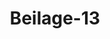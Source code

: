 ---  
schema: default  
title: Beilage-13  
organization: Team Charlie  
notes: "<p>§.1</p><p>Gntachten

des Großherzoglich= und Herzoglich=Sächsischen Gesandten, Herrn

Grafen von Beust,

über die Erklärung der Königlich=Dänischen, Herzoglich=Holstein= und

Lauenburgischen Gesandtschaft, zu dem in der 17. Sitzung §. 108.

geschehenen Vortrage.

In der 17. Sitzung, §. 108, geschah Vortrag über eine Denkschrift der Prälaten und

Ritterschaft des Herzogthums Holstein, enthaltend eine Darstellung ihrer vermeintlich in

anerkannter Wirksamkeit bestehenden landständischen Verfassung, insbesondere ihrer Steuer=

gerechtsame, in Ansehung deren Prälaten und Ritterschaft durch die Regierung sich gekränkt

glauben, und dagegen die Hülfe hoher Bundesversammlung suchen.

Der Antrag des Vortrags war dahin gerichtet: die Königlich=Herzogliche Regierung von

Seiten der hohen Bundesversammlung durch die Königlich=Herzogliche Bundestagsgesandtschaft

zu ersuchen, sich binnen sechs Monaten über jene Beschwerde zu erklären.

Da die Gesandtschaft alsbald eine Erklärung that, in welcher ein diesem Antrage gemäßer

Beschluß abzulehnen gesucht wird, und diese von hoher Bundesversammlung der Reclamations=

Commission zur weitern Begutachtung mitgetheilt ward, so liegt hierin die Veranlassung zum

gegenwärtigen Vortrage.

Der Zweck der Erklärung der Königlich=Herzoglichen Gesandtschaft ist von ihr selbst dahin

angegeben, zu zeigen, daß man in dem Gutachten über Begründung und Umfang der Com=

petenz hoher Bundesversammlung weiter gegangen sey, als die vorliegende Beschwerde und

die Anträge, wozu sie geführt, nach den Gesetzen des Bundes rechtfertigen können, weiter

als auf eine einseitige Darstellung, ohne Präjudiz für die Königliche Regierung, geschehen

können.

Sie schließt mit dem Antrage: die Reclamanten mit den ihrigen abzuweisen, und enthält

im Wesentlichen Folgendes:

1) Es sey widersprechend, die Competenz der Bundesversammlung zugleich durch den

13. Artikel der Bundesacte und den 56. der Schlußacte begründen zu wollen.

2) Es existire keine landständische Verfassung Holsteins, auf deren Bestehen in aner=

kannter Wirksamkeit die Landstände Holsteins sich beziehen könnten, und es habe nur gesagt

werden können, daß die Landstände Holsteins sich einst im Besitze des Steuerbewilligungsrechts

befunden hätten, was ihnen allerdings im Jahre 1460 von König Christian I. ertheilt

worden sey.

3) Dieses Steuerbewilligungsrecht sey aber erloschen, und es ist dafür in der gedachten

gesandtschaftlichen Erklärung Mehreres angeführt worden. Denn, indem nicht in Abrede gestellt

worden ist, daß die Landesprivilegien bis zu Anfang des 18. Jahrhunderts von Regenten zu

Regenten bestätigt worden wären, fährt jene Erklärung so fort: der Lauf der Zeit habe die

wesentlichsten Veränderungen in die Wirksamkeit der Stände und namentlich ihres Steuer=

bewilligungsrechts herbeigeführt. Der Westphälische Friede und die seitdem fortgeschrittene

Entwickelung der Landeshoheit, die Errichtung stehender Heere, welche die Einführung stehender

Grundabgaben nach sich gezogen hätte, und auch die Bestimmung des Reichsabschiedes von

1654, §. 180, « daß die Landsassen zum Defensionswerke unweigerliche Beiträge leisten

müßten2, hätten auch auf Holstein ihren nothwendigen Einfluß geäussert.

So hätten schon die Landstände auf dem im Junius 1663 zu Kiel gehaltenen Landtage

in ihrer Replik geäussert: ob die von ihnen zu bewilligenden Gelder freiwillige oder schuldige

Beisteuer wären, darüber wollten sie nicht streiten, sie wollten jedoch, ohne Nachtheil ihrer

Privilegien, annehmen, daß es reichsschlußmäsige Schuldigkeit sey.

Jm Jahre 1675 sey der letzte Landtag gehalten und unvollendet abgebrochen worden.

Durch die Steuermandate vom 31. October 1689 und 11. Januar 1690 sprächen die Landes,

herren schon ihre Befugniß aus, wenn nach ihrem Erachten keine Landtage gehalten werden

könnten, ohne der Landstände Einwilligung Steuern auszuschreiben. Darnach sey es auch

ferner gehalten und die Landstände wären nie wieder zusammenberufen worden. Nur einmal

wären Prälaten und Ritterschaft in den Jahren 17 ½12 convocirt worden, als sie um Erlaß

oder Milderung einer ihnen auferlegten Steuer gebeten hätten. Bei dieser, nach dem Con=

vocationspatent weder von der Landesherrschaft noch von Prälaten und Ritterschaft als ein

Landtag angesehenen Versammlung, wäre Prälaten und Ritterschaft eröffnet worden, daß der

Landesherrschaft das unbeschränkte Besteuerungsrecht zustehe, und wegen der gesetzgebenden

Gewalt, hätten Prälaten und Ritterschaft erklärt, daß sie sich zu bescheiden wüßten, daß solche

Protok. d. d. Bundesvers. XV. Bb.

an und für sich Seiner Königlichen Majestät und Hochfürstlichen Durchlaucht allerdings

zustehe, ihnen dagegen nichts als obsequii gloria übrig sey.

Beim Schlusse der Versammlung wäre Prälaten und Ritterschaft eine landesherrliche

Resolution vom 27. April 1712 eröffnet worden, welche bestimme: daß die von Prälaten und

Ritterschaft zu erhebende ordinäre Contribution bei Friedenszeiten niemals erhöht, noch bei

Kriegszeiten einige extraordinäre Contribution ohne unumgängliche Nothwendigkeit ausge

schrieben, solchenfalls aber Prälaten und Nitterschaft dennoch vorher zu einer Landtagsver

sammlung, die nur viele Weitläuftigkeiten und Kosten verursachen würde, nicht convocirt

werden sollten. Diese Resolution und die damalige Bestätigung der Privilegien, welche aus

drücklich nach Maaßgabe dessen, was bei dieser Versammlung verhandelt worden, erfolgt sey

wäre von Prälaten und Ritterschaft ausdrücklich anerkannt und in ihrer zu dem Ende am

4. Juni 1712 den landesherrlichen Commissarien eingereichten Erklärung gesagt worden: daß

sie die ertheilten Königlichen und Fürstlichen diplomata consirmationis, wie auch die ratisi-

cationes mit aller= und demüthigstem Respecte acceptirten.

Später wäre indeß Prälaten und Ritterschaft erklärt worden, es sey nicht die Meinung

gewesen, ihnen alle Hoffnung auf Milderung der Contribution zu nehmen und die Landtags=

versammlungen in totum aufzuheben, sondern man habe sich nur deßhalb so explicirt, weil bei

unentbehrlicher Ausschreibung einer extraordinären Contribution in Friedenszeiten (?) (Schreib

fehler: Kriegszeiten), dann und wann solche pressante Casus einzutreten pflegten, daß nicht

vorher weitläuftige Zusammenkünfte darüber gehalten oder selbige einen Verzug leiden könnten.

Diese Erklärung hätte an der Resolution vom 27. April 1712 nichts geändert. Seit

diesem sey kein Landtag gehalten worden, noch eine Convocation von Prälaten und Ritter=

schaft erfolgt. Die Landesherrschaft habe, so oft es erforderlich gewesen, Steuern ausge=

schrieben und im Laufe des 18. Jahrhunderts, neben der ordinären Contribution, mehrere

Steuern allgemein angeordnet. Alle Unterthanen (Prälaten und Ritterschaft nicht ausge=

nommen) hätten diese Abgaben ohne Widerspruch bezahlt; erst im Jahre 1802 hätten Prä=

laten und Ritterschaft sich der damals angeordneten Benutzungssteuer von allen liegenden

Gründen zu entziehen gesucht, als sie aber durch Resolution vom 17. December 1802 zurück

und von dem König auf sein unbeschränktes Besteuerungsrecht verwiesen worden, in einer

am 18. Januar 1803 gehaltenen Generalversammlung beschlossen, sich jener Resolution zu

fügen. Dessen ungeachtet hätte ein Theil der Ritterschaft — viele, auch die zur recipirten

Ritterschaft nicht gehörigen Besitzer ritterschaftlicher Güter, hätten ihre Nichttheilnahme an

diesem Schritt ausdrücklich erklärt — im März 1803 über ihre Steuerfreiheit rechtliches Gehör

bei dem höchsten Landesgerichte angesucht, aber nicht erhalten, den damals offen gestandenen

Recurs an die Reichsgerichte aber nicht ergriffen und die 1802 ausgeschriebenen Steuern nebst

den späteren Erhöhungen bezahlt.

Im Jahre 1806 sey das Deutsche Reich aufgelöst und Holstein bis zur Errichtung des

Deutschen Bundes der Dänischen Monarchie einverleibt worden, und schon die Hinweisung

auf dieses Ereigniß würde genügen, um den Ungrund des Anführens, in Hinsicht der ununter=

brochenen Fortdauer der ständischen Gerechtsame, in Frage darzuthun.

4) Durch die landesherrliche Confirmation der Privilegien der Prälaten und Ritterschaft

sey die angeblich anerkannte Wirksamkeit der Holsteinischen Landesverfassung eben so wenig

herbeigeführt worden.

Die Consirmation Friedrichs IV. vom Jahre 1712 hätte die Privilegien nur nach Maaßgabe

dessen confirmirt, was bei der in diesem und dem vorigen Jahre gehaltenen Landtagsversamm=

lung verhandelt worden, und hätten die Landesherren solche Privilegien dahin verbessert und

ertendirt, daß Prälaten und Ritterschaft und ihre Nachkommen, ausser dem vorigen unge=

hinderten Genuß, auch sich dessen allen, was ihnen mittelst einer Commissions=Resolution den

25. Januar 1712, welche hiermit auf gewisse Weise ratihabirt werde, zufolge gehabter Jn=

structionen und Ordres versprochen worden, zu erfreuen haben sollten. Die Commissions=

Resolution und die Natification derselben hätten aber ausdrücklich den Wortinhalt der früheren

Privilegien beschränkt, und wenn die Landeöherren in der Bestätigung diese beschränkende

Commissions=Resolution eine Verbesserung der Privilegien genannt hätten, so gehe daraus ganz

deutlich hervor, daß sie die Privilegien nur in so weit als rechtsgültig betrachtet hätten, als

sie zur Zeit der Confirmation auch wirklich in Ausübung gewesen wären. Da von 1675 bis

1711 oft Steuern ohne Landtage nach eigenem Ermessen landesherrlich ausgeschrieben worden

wären, so sey es auch einleuchtend, daß für Prälaten und Ritterschaft das Versprechen, die

ordinäre Contribution in Friedenszeiten nicht zu erhöhen und ohne Nothwendigkeit keine extra=

ordinäre auszuschreiben, eine Verbesserung ihrer Privilegien gewesen sey.

Dieses führe unmittelbar auf den entscheidenden Gesichtspunct bei Beurtheilung der

Confirmation der Privilegien. Die vormaligen Landesprivilegien wären nicht Prälaten

und Ritterschaft für sich, sondern Prälaten, Ritterschaft, Städten und Ständen und ge=

sammten Einwohnern ertheilt und früherhin auch eben diesen bestätigt worden.

Letzteres sey aber schon seit beinahe hundert Jahren nicht mehr geschehen. König

Christian VI. habe am 12. März 1731 zwar die Privilegien der Prälaten und Ritterschaft

bestätigt, nicht aber die Privilegien der vormaligen Landstände, und eben so wenig bezögen

sich die späteren Confirmationspatente und auch nicht das am 17. Aug. 1816 von des jetzi

gen Königs Majestät ertheilte, auf die Privilegien der vormaligen Landstände, sondern

lediglich auf specielle Vorrechte von Prälaten und Ritterschaft. Die Bestätigung solcher

Vorrechte könne eine veraltete Landesverfassung nicht wieder zur Wirksamkeit bringen und

es gehe daraus zugleich hervor, daß die landesherrliche Zusage, bei Uebernahme des vor=

mals Großfürstlichen Antheils von Holstein, daß Holstein und alle Einwohner desselben,

so wie vornehmlich Prälaten und Ritterschaft, bei ihren Vorzügen, Freiheiten und Gerech=

tigkeiten, welche sie bisher genossen, ungekränkt gelassen werden sollten, in Beziehung

auf eine damals längst nicht mehr existirende Landstandschaft von keiner Wirksamkeit seyn

können.

Die Königliche Confirmation vom 17. August 1816 sey zu einer Zeit ertheilt worden,

wo die Regierung oft ihre Rechte gegen unangemessene Anträge von Prälaten und Ritter=

schaft ausführen müssen, und werde niemand annehmen, daß die Absicht weiter gegangen

sey, als die Privilegien von Prälaten und Ritterschaft so zu bestätigen, wie sie nach der

Einwirkung von Ereignissen, Zeitverhältnissen, veränderten Staatseinrichtungen und Be=

dürfnissen bis dahin geblieben wären. Könnte die Königliche Confirmation von 1816 einen

weitern Sinn zulassen, so würde auch nichts hindern, die volle Herstellung des Privile

giums Königs l. von 1460 anzunehmen, statt jene auf den Status quo von 1773 zu mo

deriren.

Die frühere Verfassung des Herzogthums Holstein befinde sich nach der Königlichen

Confirmation der Privilegien vom 17. August 1816 eben so wenig in anerkannter Wirksam

keit, als sie sich vor derselben in Wirksamkeit befunden hätte.

5) Wäre von letzterem aber auch ja das Gegentheil der Fall und träte der des 56.

Artikels der Schlußacte ein, so würde doch die Bundesversammlung, ausser dem Falle spe

cieller Garantie oder ausgebrochener Unruhen, zur Handhabung jenes Artikels nicht er

mächtigt seyn.

6) Eine andere Folge von jener Voraussetzung würde die Wiederherstellung einer in

jeder Hinsicht zeit=ungemäßen Verfassung seyn.

7) Rechtliches Gehör könne in einer Staatssache der vorliegenden Art nicht verstattet

werden, und die Bundesversammlung nicht weiter, als der 60. und 61. Artikel der Schluß=

acte ihre Dazwischenkunft begründeten, die Competenz der Reichsgerichte ersetzen.

8) Die Bestimmung des 55. Artikels der Schlußacte behalte, für das Recht, wie für

die Bundespflicht der Königlichen Regierung, ihre volle Wirksamkeit, den 13. Artikel der

Bundesacte in Vollzug zu setzen und würde hiernach, unter möglichster Berücksichtigung

älterer Rechte, die künftige Verfassung des Herzogthums Holstein dem Culturstande des

Landes und seinen übrigen Verhältnissen und Bedürfnissen angepaßt, allein als ein Gesetz

erscheinen, nicht aber als ein mit einem der ehemaligen Stände abgeschlossener Staatsver

trag. Wegen der Zeit müsse der Königlichen Regierung die Erklärung vorbehalten wer

den; die Anträge von Prälaten und Ritterschaft könnten keinen Anlaß, diese aufzufordern,

begründen, und Römische Gesetze hier keine Norm abgeben.

9) Die Einmischung Schleswigs sey ganz unstatthaft.

So weit die vorläufige Erklärung der Königlich=Herzoglichen Gesandtschaft, von welcher

für ihren allerhöchsten Hof eine nähere Ausführung und Nachweisung für den Fall sich

vorbehalten worden ist, daß ein nach den Gesetzen des Bundes und der Competenz dieser

hohen Versammlung geeigneter Anlaß dazu sich ergäbe.

Gutachten.

Die dem Vortrage, weil er zum Theil mißverstanden worden seyn dürfte, in der Er=

klärung der Königlich=Herzoglichen Gesandtschaft hie und da gemachten Vorwürfe übergeht

man, ungeachtet jene Erklärung sich wohl auch darauf hätte beschränken können, die König

liche Confirmation vom 17. August 1816 in ein anderes Licht zu stellen, und zu zeigen,

daß die Bedingung nicht vorhanden sey, auf welcher die Annahme der Competenz hoher

Bundesversammlung in dieser Angelegenheit nach dem 56. Artikel der Schlustacte beruhte.

Diesseits will man daher lediglich seine unzielsetzlichen Ansichten über die einzelnen Bemer=

kungen der Gesandtschaft eröffnen.

Ad 1.

Der Widerspruch, den das diesseitige Gutachten darin enthalten soll, daß die Competenz

hoher Bundesversammlung gleichzeitig aus dem 13. Artikel der Bundesacte, verbunden mit

dem 54. der Schlußacte und dem 56. der letztern — dieses geschah nur unter einer gewissen

Voraussetzung — begründet werden solle, kann man nicht dafür erkennen. Der Sinn

war dieser. Jeder Deutsche Bundesstaat soll nach dem 13. Artikel der Bundesacte, verbun=

den mit dem 54. der Schlußacte, eine landständische Verfassung haben. Jst eine neue von

ihm eingeführt, oder, was der Wirkung nach gleich ist, eine schon bestandene erhalten worden

so soll sie nach dem 56. Artikel nur auf verfassungsmäsige Weise wieder abgeändert werden

können. Angenommen nun, eine Regierung hätte eine bestandene oder bestehende Verfassung

erneuert, aber weder diese noch eine neue ins Leben treten lassen; so wären auch die drei

gedachten Artikel zugleich von ihr unerfüllt geblieben, und es möchte, im Fall einer Klage

darüber, nicht widersprechend seyn, die Zuständigkeit hoher Bundesversammlung gleichzeitig

aus jenen verschiedenen Gesetzbestimmungen zu einem Zwecke abzuleiten, der nicht weiter

gieng, als sich die Erklärung der Königlich=Herzoglichen Regierung zu erbitten.

Ad 2.

Daß Holstein keine landständische Verfassung habe, weil dessen Landständen einst nur

das Steuerbewilligungsrecht zugestanden worden wäre, dürfte schon im Allgemeinen, und

von den besondern Verhältnissen Holsteins abgesehen, kein ganz sicherer Schluß seyn. In

wenig Deutschen Staaten, deren ständische Verfassung aus früherer Zeit herrührt, beruhe

diese auf geschriebenen Constitutionen, wie sie die neuere Zeit gebohren hat, und es kann

ihnen deßwegen eine landständische Verfassung nicht abgesprochen werden. Jn mehreren sind

die Rechte der Landstände meist auf einem durch Landtagsabschiede, landesherrliche Zusiche,

rungen und Reverse sanctionirten Herkommen gegründet, bestehen in mehr und weniger ihnen

ertheilten einzelnen Befugnissen.

Hingegen möchte in Holstein eine öffentliche Verfassung recht förmlich entstanden, der

Unterwerfungsvertrag, über dessen Nothwendigkeit zur Entstehung der Herrschergewalt

die Theorie streitet, nebst dem Verfassungsvertrag wirklich da seyn. Denn als am

4. December 1459 mit dem Grafen und Herzoge Adolf aus dem Schauenburgischen Hause

der männliche Stamm der Holsteinischen Schauenburger ausgieng und die Landstandschaften

von Schleswig und Holstein den König Christian l. von Dänemark zu ihrem künftigen

Regenten wählten, so gestand dieser ihnen dagegen, nebst der allgemeinen Bestätigung aller

früheren Rechte und Freiheiten sämmtlicher Bewohner jener Lande, zum Theil vor der

Huldigung, die §. 1 der Denkschrift näher angegebenen Rechte zu. Dieses ist auch in der

Erklärung der Königlich=Herzoglichen Gesandtschaft nicht in Abrede gestellt und nur in dem

mit 3) bezeichneten Theile derselben die gänzliche oder theilweise Aufhebung jener Befug

nisse darzuthun gesucht worden.

Ad 3.

Die Rechte der Stände, namentlich in Ansehung des Steuerbewilligungsrechts, sollen

verloren gegangen seyn durch den Lauf der Zeit, in Folge des Westphälischen Friedens, der

stehenden Heere und durch gewisse andere in der gesandtschaftlichen Erklärung erwähnten Umstände.

Auf den Lauf der Zeit möchte sich vergeblich berufen worden seyn, und fände auch Ver=

jährung hier statt, wenigstens zu allgemein. Der Westphälische Friede hat, in Rücksicht auf

das Deutsche Reich, wo er Landstände fand, sie im Gegentheil als einen Bestandtheil der

Deutschen Landesverfassung bestätigt,

Osnabrücker Friede, Art. V. §. 33; XI. §. 11; XIII. §. 4.

Gönner's teutsches Staatsrecht, §. 251.

und am wenigsten, was in Holstein bestand, unbeachtet gelassen, wie sich in einem andern

Falle aus desselben

Osnabrücker Frieden, Art VIII. §. 5

ergiebt, in welchem die Holsteinischen Lande von der sonst allgemein in Deutschland gebotenen

Aufhebung des Einlagers ausdrücklich ausgenommen wurden, in den Worten: sed hacc

omnia Holsatiae constitutione salva ac illaesa. An der Errichtung stehender Heere und

der Bestimmung des §. 180 des Reichsabschieds von 1054 rc. musite das Steuerbewilligungs=

recht in Frage so wenig scheitern, als heute an dem 58. Artikel der Schlußacte. Der Unter=

schied zwischen nothwendigen und freiwilligen Landsteuern, den schon das alte Deutsche Staats=

recht kannte, ist richtig, hebt aber das Steuerbewilligungsrecht nicht nothwendig auf und kann

auch bei den nothwendigen Steuern, z. B. durch die Wahl der Besteuerungsart, wirksam

werden.

Leist teutsches Staatsrecht, §. 206—209.

Die angeführte auf dem Landtage zu Kiel im Jahre 1663 von den Ständen geschehene

Acusserung, dürfte, schon ihrer Fassung nach, ganz unpräjudiciell gewesen seyn, und aus dem

erfolglos auseinander gegangenen Landtage von 1675 eben so wenig etwas folgen. Den

Steuerausschreiben vom Jahre 1689 und 90 möchte im Allgemeinen die Ungültigkeit ein=

seitiger Vernichtung vertragsmäsiger Rechte entgegen stehen; die Beruhigung der Stände

dabei ist nicht nachgewiesen, sie werden für ein Werk der Noth erklärt und enthalten die Ver=

tröstung auf Landtage, während den Ereignissen der Jahre 17 1½ wohl nur die nähere und

festere Bestimmung für die Zukunft: die damalen festgestellte ordinäre Contribution von

a klösterlichen und adeligen Gründen in Friedenszeiten solle künftig nicht erhöht, eher vermin=

e dert, ausserordentliche Contributionen in Kriegszeiten aber, ausser in ganz dringenden Fällen,

e nicht ohne vorhergehenden Landtag ausgeschrieben werden= rc., rechtlich als Folge, als Modi=

fication der früheren Verfassung, zuzueignen seyn dürfte. Denn daß ausserdem ein unbe=

schränktes Besteuerungsrecht der Regierung, was durch einseitige Behauptungen und Bestim=

mungen gegen bestehende Verträge wohl nicht erworben werden können, von den Betheiligten

ausdrücklich oder durch ein qualificirtes Stillschweigen anerkannt worden wäre, möchte, wenig

stens zur Zeit, nicht nachgewiesen worden seyn. Der nach Auflösung des Deutschen Reichs dem

Königreiche Dänemark erfolgten Einverleibung Holsteins — möchten auch die in verschiedenen

Deutschen Staaten nach Jnnen geltend gemachten Wirkungen der erlangten Souverainetät

rechtlich großen Zweifeln unterlegen haben — will man jene hier nicht absprechen, sie möchten

aber nach dem Gesichtspunct, aus welchem man die Königliche Privilegien=Confirmation vom

17. August 1816 betrachten zu können glaubt, wieder erloschen seyn.

Ad 4.

Da ferner von dem Herrn Gesandten bemerkt wird, daß durch die landesherrliche Con=

firmation der Privilegien der Prälaten und Ritterschaft die anerkannte Wirksamkeit der Hol=

steinischen Landesverfassung nicht herbeigeführt worden sey rc., so ist eine nähere Erörterung

des Sinnes nothwendig, in welchem die Königliche Confirmation vom 17. August 1816 zu

nehmen seyn möchte. Es ist dazu erforderlich, auf die frühern landesherrlichen Confirmationen

bis zum Jahre 1671 zurückzugehen.

In dem Jahre 1671 bestätigte König Christian V. die Privilegien, Freiheiten und Be

gnadungen, wie sie, von Alters her, von Grafen zu Fürsten, von Fürsten zu Königen, von

Königen zu Fürsten in allen ihren Puncten, Clauseln und Artikeln, von dem einen Privi=

legium zum andern begriffen, verschrieben, versiegelt, begnadet und gegeben seyen, aller=

maßen dieselben wohlhergebracht, ausser was in puncto electionis und —

— im Herzog=

thume Holstein eingeführten Primogeniturrechts darin geändert u. s. w.

Privilegiensammlung von Janson und Hegewisch, S. 221—225.

Königs Christians V. Nachfolger, König Friedrich IV., bestätigte unterm 27. April 1712

die Privilegien mit und unter den väterlichen Reservaten vom Jahre 1671 und nach Maaß=

gebung dessen, so bei der 17 ½ gehaltenen Landtagsversammlung verhandelt worden.

Privilegiensammlung, S. 243-246.

Königs Friedrichs IV. Nachfolger, König Christian VI., bestätigte am 12. März 1731

(unbedingt) alle und jede von seinen Königlichen Vorfahren Prälaten und Ritterschaft ertheilte

Privilegien.

S. 254 der Privilegiensammlung.

Jhm folgte Friedrich V., und von dessen Nachfolger, König Christian VII., wurden

am 31. März 1766 und 13. November 1773 alle und jede, Prälaten und Ritterschaft des

Herzogthums Holstein ertheilte Privilegien, Freiheiten und Gerechtigkeiten in allen ihren

Puncten, Clauseln und Jnhaltungen rc.,

S. 267 und 269 der Privilegiensammlung

von des jetzt gnädigst regierenden Königs Friedrichs VI. Majestät aber selbige ganz in

der Maße bestätigt, wie solches von Allerhöchstdero Herrn Vaters Majestät unterm 31.

März 1766 und 13. November 1773 geschehen sey.

§. 21 der Denkschrift und des Vortrags.

Ungeachtet nun die Bestätigungen der Könige Christian VI. und VII., ingleichen die

neueste von des jetzigen Königs Majestät, die Beziehungen auf das, was auf der Land=

tagsversammlung von 173½ geschehen sey, nicht ausdrücklich enthalten, so will man doch an

nehmen, daß dieses in der allerhöchsten Königlichen Absicht gelegen, und es ist darum noth

wendig, dem Gedächtnisse zu erneuern, worin jene landtäglichen Verhandlungen bestanden

haben.

Durch die, der Denkschrift unter Num. 5 beigefügten, geheimen und Separat-Artikel des

Altonaer Recesses von 1709, war landesherrlich verabredet worden, daß, wofern Prälaten

und Ritterschaft nach Publicirung des Recesses, durch welchen ihnen eine große Contribution

aufgelegt werden sollte, auf einen Landtag dringen würden, ihnen dieser verweigert und le=

diglich eine Versammlung der Prälaten und Ritterschaft gestattet werden sollte, auf wel=

cher sie nur ein votum consultativum hätten, und irgend einen Eingriff in die landesherrlichen

Territorial= und Hoheitsrechte sich nicht erlauben dürften. Würden sie sich nicht fügen,

sollte die Versammlung alsbald dissolvirt werden.

Gleich nach Publicirung des Recesses, drangen Prälaten und Ritterschaft auf einen Land=

tag, und als nach einiger Zögerung die strengen Steuermandate wirklich erlassen wurden

verdoppelten sie ihre Bemühungen, erhielten aber nur die verabredete Versammlung zu

Schleswig. Hier unterhandelten sie fortwährend mit den landesherrlichen Commissarien um

einen Landtag von Prälaten, Ritterschaft und Städten, ingleichen um die Bestätigung der

Privilegien. Endlich wurde unterm 14. September 1711 eine Landtagsversammlung, jedoch

nur von Prälaten und Ritterschaft, nach Rendsburg ausgeschrieben.

Anlage 6°. S. 80 der Denkschrift.

Auf solcher begehrten Prälaten und Ritterschaft einen Tag zur Königlichen Huldigung und

die landesherrliche Privilegienbestätigung, Beides für sich und die Städte; in Absicht der

Steuern aber dieses: daß man auf diesem Landtage sich wegen der jährlich zu erlegenden Con=

tribution auf einen gewissen Fuß vereinbaren, Prälaten und Ritterschaft aber mit keiner

extraordinären Contribution künftig belegen möge, sondern, wenn in Kriegszeiten die Um=

stände es erfordern sollten, solche vorher auf einem Landtage proponirt und ein Schluß

darüber gefaßt werde.

Nach vielen fruchtlosen Bemühungen, verwilligten die Stände mehr und mehr, doch

allezeit unter der ausdrücklichen Bedingung, daß zuvor die Verfassung anerkannt würde.

Endlich gaben die Commissarien in Ansehung des Steuerpunctes am 25. Jänner 1712

folgende Erklärung: ad Num. 3, daß Regentes geneigt: — das der aller= und gnädigsten

Herrschaft sonst unbeschränkt zustehende jus collectandi dahin zu moderiren, daß bei Frie=

denszeiten die ordinäre Contribution, so wie sie bisher in beiden Fürstenthümern monat=

lich entrichtet worden, nicht allein nicht erhöht, sondern, so weit es immer möglich, ge

mildert und bei Kriegszeiten, wenn die Nothwendigkeit erfordern wird, extraordinäre Aus=

lagen auszuschreiben, solche vorher auf einer Landtagsversammlung Prälaten und Ritter=

schaft dargethan werden solle.

Diese Resolution wurde unterm 27. April 1712 landesherrlich genehmigt, jedoch, was

den Punct wegen der ordinären und extraordinären Contribution betraf, in der Maße:

4 als welchen Wir dahin verstanden haben wollen, daß die, von Prälaten und Ritterschaft

zu erhebende, ordinäre Contribution bei Friedenszeiten niemals erböht, noch bei Kriegs=

zeiten einige extraordinäre Contributionen, ohne die unumgängliche Nothwendigkeit ausge=

schrieben, solchenfalls aber Prälaten und Ritterschaft dennoch vorher zu

Protok. d. d. Bundesvers. XV. Bd.

einer Landtagsversammlung, die nur viele Weitläuftigkeiten und Unko=

sten verursachen würde, nicht convocirt werden sollen rc.

Prälaten und Ritterschaft thaten gegen diese beschränkende Ratification dringende Vor=

stellung, bezogen sich auf ihre Privilegien, nach welchen, ausser der Fräuleinsteuer und der

bei einer hauptsächlichen Niederlage, den Ständen ohne vorherigen Landtag keinerlei Steuer

angemuthet werden dürfe, ingleichen, daß von ihnen alles, wozu sie sich verständen, gerade

nur unter der Bedingung der Bestätigung jener Privilegien zugesagt worden sey, und baten

um Zurücknahme jener Beschränkung.

Hierauf ward ihnen, nach einigen Zwischenacten, unterm 19. Jul. 1712 eine landes=

herrliche Resolution des Inhalts zu Theil: daß es nicht die landesherrliche Absicht gewe=

sen sey, ihnen die Hoffnung auch zur Milderung der ordinären Contribution zu benehmen,

und daß des Landesherrn Meinung auch nicht dahin gehe, alle Landtagsversammlungen

für künftig aufzuheben, sondern es hätten dieselben in der mehrangezogenen Clausel nur

derentwegen sich so explicirt, weil bei unentbehrlicher Ausschreibung einer extraordinären

Contribution in Kriegszeiten, dann und wann solche piessante Casus vorzufallen pflegten,

daß nicht vorhero weitläuftige Zusammenkünfte darüber gehalten werden oder solche einigen

Verzug leiden könnten.

Denkschrift und Vortrag §. 8, und

Privilegiensamn lung an den in jener angeführten Orten.

So weit, was auf der Landtagsversammlung von 17 ½ verhandelt und bestimmt

wurde, und es möchte, solchem allem nach, der jüngsten Königlichen Confirmation vom 17.

August 1816 in Ansehung des Besteuerungspuncts schwerlich ein anderer, als der Sinn

beigelegt werden können: Prälaten und Ritterschaft von Neuem zu versichern, daß die or=

dinäre Contribution von klösterlichen und adeligen Gründen fortan niemals erhöht, eher

wo möglich vermindert, ausserordentliche Contributionen aber, ausser in dringenden Kriegs=

fällen, nicht anders, als nach gehaltener Landtagsversammlung ausgeschrieben werden sollen.

Ad 5.

Wenn hier der hohen Bundesversammlung die Befugniß abgesprochen werden soll,

über die Erfüllung des 56. Art. der Schlußacte zu wachen, so dürfte dieses mit dem 9.,

17., 31. und 33. kaum in Einlaut zu bringen seyn, während

ad 6.

die Behauptung zwar gern zugegeben, indessen die darin ausgesprochene Besorgniß durch

die Erklärungen der Reclamanten (sind sie, wie nicht zu zweifeln ist, aufrichtig gemeint)

größtentheils beseitigt wird.

Wenn ferner

von der Königlich=Herzoglichen Gesandtschaft bemerkt wird, daß in dieser Staatssache

rechtliches Gehör nicht verstattet, die Competenz der ehemaligen Reichsgerichte durch die

hohe Bundesversammlung nicht ersetzt und von dieser nicht weiter eingeschritten werden

könne, als ihr das Recht dazu durch die Art. 60 und 61 der Schlußacte gegeben werde

so dürfte hier der Ort zu folgenden Bemerkungen seyn.

Fände hohe Bundesversammlung jetzt oder künftig ihre Competenz in der Sache an sich

auch nach dem 56. Art. der Schlußacte gegründet, die Verhältnisse aber zu eigner sofortiger

Entscheidung nicht geeignet, so möchte ihr die Befugniß, darüber ein gerichtliches Verfahren

ad 7.

427

einzuleiten, wohl kaum abzusprechen seyn, wogegen in dem Falle, daß den von den Recla=

manten in Anspruch genommenen Rechten der Charakter des Verfassungsmäsigen abgesprochen

würde und man sie nur als gewisse Privilegien derselben betrachtete, sie allerdings — findet

hierunter nicht in Holstein eine ganz besondere und abweichende Verfassung statt, was nach der

Verpflichtung des Obergerichts zu Glückstadt, über die allergnädigste Privilegien=Confirmation

festiglich zu halten, um so weniger zu erwarten ist — den Gegenstand einer richterlichen Er=

örterung abgeben möchten, und hohe Bundesversammlung sich dafür selbst zu verwenden ha

ben dürfte. Denn so gewiß die Ausübung des Rechts der Besteuerung an sich eine Re=

gierungssache ist, so gewiß sind die aus besondern Gründen von einzelnen physischen oder mo=

ralischen Personen in Anspruch genommenen Steuerbefreiungen keine Staatssache, zu dem

Privatrechte dessen, der sie behauptet, gehörig und darum zu einer rechtlichen Erörterung

geeignet.

Wenn endlich

ad 8

für den Fall, daß von hoher Bundesversammlung eine anerkannte Ständeverfassung nicht

angenommen würde, nur dem Tadel, wegen der diesseitigen Beziehung auf Römische Ge=

setzstellen, mit der zwiefachen Bemerkung begegnet wird, daß das Römische Recht hier nur

bestätigt, was das Vernunftrecht schon gebietet (ratio scripta), und übrigens es bekannt

genug ist, daß, wo der Gegenstand zwar eine Staatssache, die zu entscheidende Frage aber

keine dem Staatsrecht eigenthümliche Sache ist, auch in diesem die fremden Rechte ihre

volle Anwendung finden, namentlich wenn von Verträgen, Verjährung, Rechtsmitteln

Gradesberechnung und Proceßgang die Rede ist,

Gönner's teutsches Staatsrecht, 5. 23;

so möchte

ad 9

der letzte Punct der gesandtschaftlichen Erklärung durch das, was hierüber in dem ersten

gutachtlichen Vortrage gesagt wurde, bereits seine Erledigung finden.

Man hat unter diesen Umständen sich durch die Erklärung der Königlich=Herzoglichen

Gesandtschaft nicht veranlaßt finden können, seine bei dem ersten Vortrage in der Sache ge=

äusserten Ansichten zu ändern, und da von der Gesandtschaft sich eine nähere Erklärung vorbe=

halten worden ist, darauf antragen zu können geglaubt, sich diese binnen sechs Monaten zu

erbitten.

Sollte hohe Bundesversammlung indeß die Meinung von der Anwendbarkeit des 56.

Artikels der Schlußacte auf den vorliegenden Fall, besonders auch um deßwillen nicht thei=

len, weil die von des Königs Majestät Prälaten und Ritterschaft am 17. August 1816

neu bestätigten Gerechtsame den Charakter einer förmlichen Verfassung nicht hätten, wie solche

gedachter Artikel der Schlußacte voraussetze; so möchte die Königlich=Herzogliche Regierung

durch Allerhöchstderen Gesandtschaft zu ersuchen seyn:

1) die hohe Bundesversammlung binnen einer gewissen Frist in Kenntniß setzen zu lassen,

wie im Herzogthume Holstein der 13. Artikel der Bundesacte erfüllt worden sey;

2) den Privilegien der Prälaten und Ritterschaft des Herzogthums Holstein, nament=

lich in Ansehung des Steuerbewillungsrechts, in der ihnen unterm 17. August 1816

neu zugesicherten und unter 3) dieses Gutachtens näher zu deuten versuchten Maaße

auf keine Weise die Wirksamkeit zu entziehen; auch

3) in dem Falle, daß über deren Umfang zwischen der allerhöchsten Regierung des Her=

zogthums Holstein und Prälaten und Ritterschaft eine Verschiedenheit der Meinun=

gen obwalten sollte, letzteren auf Verlangen, und waltet hierunter nicht gesetzlich im

Herzogthume Holstein eine besondere abweichende Verfassung ob, von welcher der hohen

Bundesversammlung Wissenschaft zu geben wäre, das rechtliche Gehör deßwegen nicht

zu versagen.

Graf von Beust.</p>"  
resources:  
- format: png  
  name: Page 416[129].png  
  url: ../../Protokolle_BV_15_1823/Beilage-13/Page 416[129].png  
- format: png  
  name: Page 417 [129].png  
  url: ../../Protokolle_BV_15_1823/Beilage-13/Page 417 [129].png  
- format: png  
  name: Page 418[129].png  
  url: ../../Protokolle_BV_15_1823/Beilage-13/Page 418[129].png  
- format: png  
  name: Page 419 [129].png  
  url: ../../Protokolle_BV_15_1823/Beilage-13/Page 419 [129].png  
- format: png  
  name: Page 420 [129].png  
  url: ../../Protokolle_BV_15_1823/Beilage-13/Page 420 [129].png  
- format: png  
  name: Page 421 [129].png  
  url: ../../Protokolle_BV_15_1823/Beilage-13/Page 421 [129].png  
- format: png  
  name: Page 422 [129].png  
  url: ../../Protokolle_BV_15_1823/Beilage-13/Page 422 [129].png  
- format: png  
  name: Page 423 [129].png  
  url: ../../Protokolle_BV_15_1823/Beilage-13/Page 423 [129].png  
- format: png  
  name: Page 424 [129].png  
  url: ../../Protokolle_BV_15_1823/Beilage-13/Page 424 [129].png  
- format: png  
  name: Page 425 [129].png  
  url: ../../Protokolle_BV_15_1823/Beilage-13/Page 425 [129].png  
- format: png  
  name: Page 426 [129].png  
  url: ../../Protokolle_BV_15_1823/Beilage-13/Page 426 [129].png  
- format: png  
  name: Page 427 [129].png  
  url: ../../Protokolle_BV_15_1823/Beilage-13/Page 427 [129].png  
- format: png  
  name: Page 428 [129].png  
  url: ../../Protokolle_BV_15_1823/Beilage-13/Page 428 [129].png  
category:   
  - Protokolle_BV_15_1823  
maintainer: Isaac Laryea  
maintainer_email: i.laryea.21@abdn.ac.uk  
---